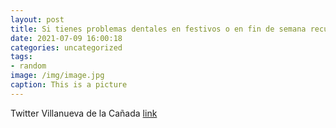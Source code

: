 ```yaml
---
layout: post
title: Si tienes problemas dentales en festivos o en fin de semana recuerda que, en VillanuevaDeLaCañada, dispones de una red de clíni...
date: 2021-07-09 16:00:18
categories: uncategorized
tags:
- random
image: /img/image.jpg
caption: This is a picture
---
```

Twitter Villanueva de la Cañada [link](https://twitter.com/AytoVDLCanada/status/1413454539496198145)

